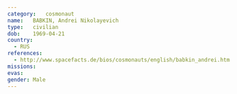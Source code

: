 ```yaml
---
category:	cosmonaut
name:	BABKIN, Andrei Nikolayevich
type:	civilian
dob:	1969-04-21
country:
  - RUS
references:
  - http://www.spacefacts.de/bios/cosmonauts/english/babkin_andrei.htm
missions:
evas:
gender:	Male
---
```

